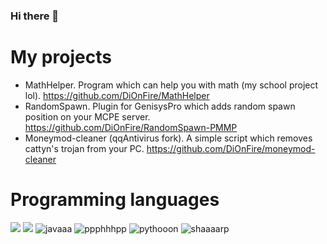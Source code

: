 ### Hi there 👋

# My projects
- MathHelper. Program which can help you with math (my school project lol). https://github.com/DiOnFire/MathHelper
- RandomSpawn. Plugin for GenisysPro which adds random spawn position on your MCPE server. https://github.com/DiOnFire/RandomSpawn-PMMP
- Moneymod-cleaner (qqAntivirus fork). A simple script which removes cattyn's trojan from your PC. https://github.com/DiOnFire/moneymod-cleaner

# Programming languages

![](https://user-images.githubusercontent.com/72194944/117534171-fd382f00-aff8-11eb-8a81-432eb8094ebb.png) ![](https://user-images.githubusercontent.com/72194944/117534172-ff9a8900-aff8-11eb-8367-2e8cacbf6761.png)
![javaaa](https://user-images.githubusercontent.com/72194944/117534176-00cbb600-aff9-11eb-916b-d67024a7ec2a.png)
![ppphhhpp](https://user-images.githubusercontent.com/72194944/117534178-01644c80-aff9-11eb-8e86-901a3cc1dfd7.png)
![pythooon](https://user-images.githubusercontent.com/72194944/117534179-01644c80-aff9-11eb-832c-3038bd5db2db.png)
![shaaaarp](https://user-images.githubusercontent.com/72194944/117534182-01fce300-aff9-11eb-958c-68e7a6c7ef20.png)
